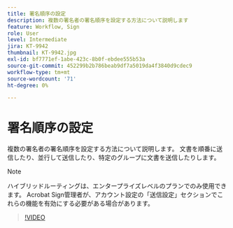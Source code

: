 ```yaml
---
title: 署名順序の設定
description: 複数の署名者の署名順序を設定する方法について説明します
feature: Workflow, Sign
role: User
level: Intermediate
jira: KT-9942
thumbnail: KT-9942.jpg
exl-id: bf7771ef-1abe-423c-8b0f-ebdee555b53a
source-git-commit: 452299b2b786beab9df7a5019da4f3840d9cdec9
workflow-type: tm+mt
source-wordcount: '71'
ht-degree: 0%

---
```


# 署名順序の設定

複数の署名者の署名順序を設定する方法について説明します。 文書を順番に送信したり、並行して送信したり、特定のグループに文書を送信したりします。

>[!NOTE]
>
>ハイブリッドルーティングは、エンタープライズレベルのプランでのみ使用できます。 Acrobat Sign管理者が、アカウント設定の「送信設定」セクションでこれらの機能を有効にする必要がある場合があります。

>[!VIDEO](https://video.tv.adobe.com/v/342249?quality=12&learn=on&hidetitle=true)
